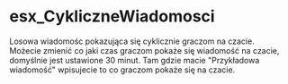 # esx_CykliczneWiadomosci
Losowa wiadomośc pokazująca się cyklicznie graczom na czacie.</br>
Możecie zmienić co jaki czas graczom pokaże się wiadomość na czacie, domyślnie jest ustawione 30 minut.
Tam gdzie macie "Przykładowa wiadomość" wpisujecie to co graczom pokaże się na czacie. 
